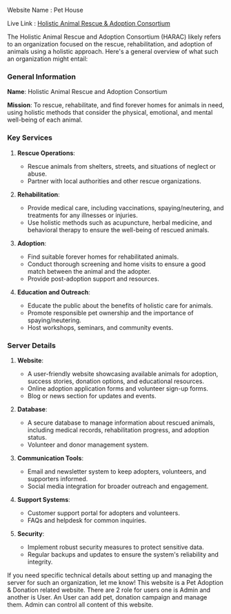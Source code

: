 Website Name : Pet House

Live Link : [Holistic Animal Rescue & Adoption Consortium](https://pethousebd.netlify.app)

<!-- Admin Email : sanjida@gmail.com

Admin Pass  : Sanjida123* -->

The Holistic Animal Rescue and Adoption Consortium (HARAC) likely refers to an organization focused on the rescue, rehabilitation, and adoption of animals using a holistic approach. Here's a general overview of what such an organization might entail:

### General Information

**Name**: Holistic Animal Rescue and Adoption Consortium 

**Mission**: To rescue, rehabilitate, and find forever homes for animals in need, using holistic methods that consider the physical, emotional, and mental well-being of each animal.

### Key Services

1. **Rescue Operations**:
   - Rescue animals from shelters, streets, and situations of neglect or abuse.
   - Partner with local authorities and other rescue organizations.

2. **Rehabilitation**:
   - Provide medical care, including vaccinations, spaying/neutering, and treatments for any illnesses or injuries.
   - Use holistic methods such as acupuncture, herbal medicine, and behavioral therapy to ensure the well-being of rescued animals.

3. **Adoption**:
   - Find suitable forever homes for rehabilitated animals.
   - Conduct thorough screening and home visits to ensure a good match between the animal and the adopter.
   - Provide post-adoption support and resources.

4. **Education and Outreach**:
   - Educate the public about the benefits of holistic care for animals.
   - Promote responsible pet ownership and the importance of spaying/neutering.
   - Host workshops, seminars, and community events.

### Server Details


1. **Website**:
   - A user-friendly website showcasing available animals for adoption, success stories, donation options, and educational resources.
   - Online adoption application forms and volunteer sign-up forms.
   - Blog or news section for updates and events.

2. **Database**:
   - A secure database to manage information about rescued animals, including medical records, rehabilitation progress, and adoption status.
   - Volunteer and donor management system.

3. **Communication Tools**:
   - Email and newsletter system to keep adopters, volunteers, and supporters informed.
   - Social media integration for broader outreach and engagement.

4. **Support Systems**:
   - Customer support portal for adopters and volunteers.
   - FAQs and helpdesk for common inquiries.

5. **Security**:
   - Implement robust security measures to protect sensitive data.
   - Regular backups and updates to ensure the system's reliability and integrity.

If you need specific technical details about setting up and managing the server for such an organization, let me know!
This website is a Pet Adoption & Donation related website. 
There are 2 role for users one is Admin and another is User. 
An User can add pet, donation campaign and manage them. Admin can control all content of this website.


